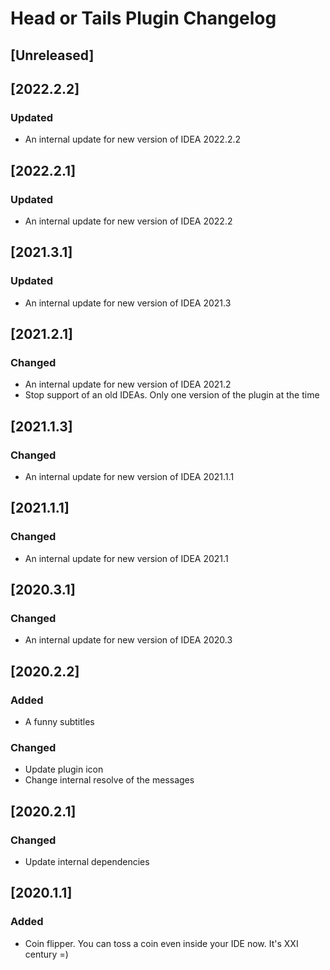 <!-- Keep a Changelog guide -> https://keepachangelog.com -->

# Head or Tails Plugin Changelog

## [Unreleased]

## [2022.2.2]
### Updated
- An internal update for new version of IDEA 2022.2.2

## [2022.2.1]
### Updated
- An internal update for new version of IDEA 2022.2

## [2021.3.1]
### Updated
- An internal update for new version of IDEA 2021.3

## [2021.2.1]
### Changed
- An internal update for new version of IDEA 2021.2
- Stop support of an old IDEAs. Only one version of the plugin at the time


## [2021.1.3]
### Changed
- An internal update for new version of IDEA 2021.1.1


## [2021.1.1]
### Changed
- An internal update for new version of IDEA 2021.1


## [2020.3.1]
### Changed
- An internal update for new version of IDEA 2020.3


## [2020.2.2]
### Added
- A funny subtitles

### Changed
- Update plugin icon
- Change internal resolve of the messages


## [2020.2.1]
### Changed
- Update internal dependencies


## [2020.1.1]
### Added
- Coin flipper. You can toss a coin even inside your IDE now. It's XXI century =)
